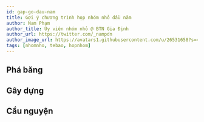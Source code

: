 ```yaml
---
id: gap-go-dau-nam
title: Gợi ý chương trình họp nhóm nhỏ đầu năm
author: Nam Pham
author_title: Ủy viên nhóm nhỏ @ BTN Gia Định
author_url: https://twitter.com/_nampdn
author_image_url: https://avatars1.githubusercontent.com/u/26531658?s=460&v=4
tags: [nhomnho, tebao, hopnhom]
---
```


## Phá băng

## Gây dựng

## Cầu nguyện
